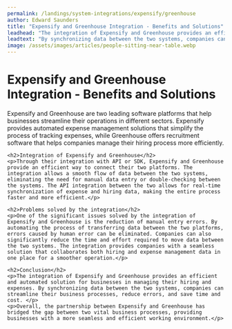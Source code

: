```yaml
---
permalink: /landings/system-integrations/expensify/greenhouse
author: Edward Saunders
title: "Expensify and Greenhouse Integration - Benefits and Solutions"
leadhead: "The integration of Expensify and Greenhouse provides an efficient and automated solution for businesses in managing their hiring and expenses"
leadtext: "By synchronizing data between the two systems, companies can streamline their business processes, reduce errors, and save time and cost."
image: /assets/images/articles/people-sitting-near-table.webp
---
```

<div class="arttext">	<h1>Expensify and Greenhouse Integration - Benefits and Solutions</h1>
	<p>Expensify and Greenhouse are two leading software platforms that help businesses streamline their operations in different sectors. Expensify provides automated expense management solutions that simplify the process of tracking expenses, while Greenhouse offers recruitment software that helps companies manage their hiring process more efficiently. </p>

	<h2>Integration of Expensify and Greenhouse</h2>
	<p>Through their integration with API or SDK, Expensify and Greenhouse provide an efficient way to connect their two platforms. The integration allows a smooth flow of data between the two systems, eliminating the need for manual data entry or double-checking between the systems. The API integration between the two allows for real-time synchronization of expense and hiring data, making the entire process faster and more efficient.</p> 

	<h2>Problems solved by the integration</h2>
	<p>One of the significant issues solved by the integration of Expensify and Greenhouse is the reduction of manual entry errors. By automating the process of transferring data between the two platforms, errors caused by human error can be eliminated. Companies can also significantly reduce the time and effort required to move data between the two systems. The integration provides companies with a seamless solution that collaborates both hiring and expense management data in one place for a smoother operation.</p>

	<h2>Conclusion</h2>
	<p>The integration of Expensify and Greenhouse provides an efficient and automated solution for businesses in managing their hiring and expenses. By synchronizing data between the two systems, companies can streamline their business processes, reduce errors, and save time and cost. </p>
	<p>Overall, the partnership between Expensify and Greenhouse has bridged the gap between two vital business processes, providing businesses with a more seamless and efficient working environment.</p>
</div>